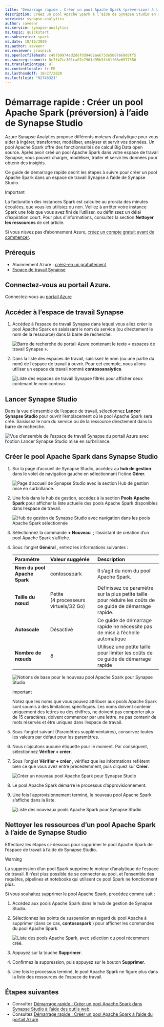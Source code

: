```yaml
---
title: 'Démarrage rapide : Créer un pool Apache Spark (préversion) à l’aide de Synapse Studio'
description: Créez un pool Apache Spark à l’aide de Synapse Studio en suivant les étapes décrites dans ce guide.
services: synapse-analytics
author: saveenr
ms.service: synapse-analytics
ms.topic: quickstart
ms.subservice: spark
ms.date: 10/16/2020
ms.author: saveenr
ms.reviewer: jrasnick
ms.openlocfilehash: c497b9974ad2d6fdd9482ae673de5807669d8ff5
ms.sourcegitcommit: 8c7f47cc301ca07e7901d95b5fb81f08e6577550
ms.translationtype: HT
ms.contentlocale: fr-FR
ms.lasthandoff: 10/27/2020
ms.locfileid: "92748321"
---
```

# <a name="quickstart-create-an-apache-spark-pool-preview-using-synapse-studio"></a>Démarrage rapide : Créer un pool Apache Spark (préversion) à l’aide de Synapse Studio

Azure Synapse Analytics propose différents moteurs d’analytique pour vous aider à ingérer, transformer, modéliser, analyser et servir vos données. Un pool Apache Spark offre des fonctionnalités de calcul Big Data open source. Après avoir créé un pool Apache Spark dans votre espace de travail Synapse, vous pouvez charger, modéliser, traiter et servir les données pour obtenir des insights.  

Ce guide de démarrage rapide décrit les étapes à suivre pour créer un pool Apache Spark dans un espace de travail Synapse à l’aide de Synapse Studio.

> [!IMPORTANT]
> La facturation des instances Spark est calculée au prorata des minutes écoulées, que vous les utilisiez ou non. Veillez à arrêter votre instance Spark une fois que vous avez fini de l’utiliser, ou définissez un délai d’expiration court. Pour plus d’informations, consultez la section **Nettoyer les ressources** de cet article.

Si vous n’avez pas d’abonnement Azure, [créez un compte gratuit avant de commencer](https://azure.microsoft.com/free/).

## <a name="prerequisites"></a>Prérequis

- Abonnement Azure : [créez-en un gratuitement](https://azure.microsoft.com/free/)
- [Espace de travail Synapse](./quickstart-create-workspace.md)

## <a name="sign-in-to-the-azure-portal"></a>Connectez-vous au portail Azure.

Connectez-vous au [portail Azure](https://portal.azure.com/)

## <a name="navigate-to-the-synapse-workspace"></a>Accéder à l’espace de travail Synapse

1. Accédez à l’espace de travail Synapse dans lequel vous allez créer le pool Apache Spark en saisissant le nom du service (ou directement le nom de la ressource) dans la barre de recherche.

    ![Barre de recherche du portail Azure contenant le texte « espaces de travail Synapse ».](media/quickstart-create-sql-pool/create-sql-pool-00a.png)
1. Dans la liste des espaces de travail, saisissez le nom (ou une partie du nom) de l’espace de travail à ouvrir. Pour cet exemple, nous allons utiliser un espace de travail nommé **contosoanalytics**.

    ![Liste des espaces de travail Synapse filtrés pour afficher ceux contenant le nom contoso.](media/quickstart-create-sql-pool/create-sql-pool-00b.png)

## <a name="launch-synapse-studio"></a>Lancer Synapse Studio 

Dans la vue d’ensemble de l’espace de travail, sélectionnez **Lancer Synapse Studio** pour ouvrir l’emplacement où le pool Apache Spark sera créé. Saisissez le nom du service ou de la ressource directement dans la barre de recherche.

![Vue d’ensemble de l’espace de travail Synapse du portail Azure avec l’option Lancer Synapse Studio mise en surbrillance.](media/quickstart-create-apache-spark-pool/create-spark-pool-studio-20.png)

## <a name="create-the-apache-spark-pool-in-synapse-studio"></a>Créer le pool Apache Spark dans Synapse Studio

1. Sur la page d’accueil de Synapse Studio, accédez au **hub de gestion** dans le volet de navigation gauche en sélectionnant l’icône **Gérer**.

    ![Page d’accueil de Synapse Studio avec la section Hub de gestion mise en surbrillance.](media/quickstart-create-apache-spark-pool/create-spark-pool-studio-21.png)

1. Une fois dans le hub de gestion, accédez à la section **Pools Apache Spark** pour afficher la liste actuelle des pools Apache Spark disponibles dans l’espace de travail.
    
    ![Hub de gestion de Synapse Studio avec navigation dans les pools Apache Spark sélectionnée](media/quickstart-create-apache-spark-pool/create-spark-pool-studio-22.png)

1. Sélectionnez la commande **+ Nouveau**  ; l’assistant de création d’un pool Apache Spark s’affiche. 

1. Sous l’onglet **Général** , entrez les informations suivantes :

    | Paramètre | Valeur suggérée | Description |
    | :------ | :-------------- | :---------- |
    | **Nom du pool Apache Spark** | contosospark | Il s’agit du nom du pool Apache Spark. |
    | **Taille du nœud** | Petite (4 processeurs virtuels/32 Go) | Définissez ce paramètre sur la plus petite taille pour réduire les coûts de ce guide de démarrage rapide. |
    | **Autoscale** | Désactivé | Ce guide de démarrage rapide ne nécessite pas de mise à l’échelle automatique |
    | **Nombre de nœuds** | 8 | Utilisez une petite taille pour limiter les coûts de ce guide de démarrage rapide|
       
    ![Notions de base pour le nouveau pool Apache Spark pour Synapse Studio](media/quickstart-create-apache-spark-pool/create-spark-pool-studio-24.png)
    
    > [!IMPORTANT]
    > Notez que les noms que vous pouvez attribuer aux pools Apache Spark sont soumis à des limitations spécifiques. Les noms doivent contenir uniquement des lettres ou des chiffres, ne doivent pas comporter plus de 15 caractères, doivent commencer par une lettre, ne pas contenir de mots réservés et être uniques dans l’espace de travail.

1. Sous l’onglet suivant (Paramètres supplémentaires), conservez toutes les valeurs par défaut pour les paramètres.

1. Nous n’ajoutons aucune étiquette pour le moment. Par conséquent, sélectionnez **Vérifier + créer**.

1. Sous l’onglet **Vérifier + créer** , vérifiez que les informations reflètent bien ce que vous avez entré précédemment, puis cliquez sur **Créer**. 

    ![Créer un nouveau pool Apache Spark pour Synapse Studio](media/quickstart-create-apache-spark-pool/create-spark-pool-studio-26.png)

1. Le pool Apache Spark démarre le processus d’approvisionnement.

1. Une fois l’approvisionnement terminé, le nouveau pool Apache Spark s’affiche dans la liste.
    
    ![Liste des nouveaux pools Apache Spark pour Synapse Studio](media/quickstart-create-apache-spark-pool/create-spark-pool-studio-28.png)

## <a name="clean-up-apache-spark-pool-resources-using-synapse-studio"></a>Nettoyer les ressources d’un pool Apache Spark à l’aide de Synapse Studio

Effectuez les étapes ci-dessous pour supprimer le pool Apache Spark de l’espace de travail à l’aide de Synapse Studio.
> [!WARNING]
> La suppression d’un pool Spark supprime le moteur d’analytique de l’espace de travail. Il n’est plus possible de se connecter au pool, et l’ensemble des requêtes, pipelines et notebooks qui utilisent ce pool Spark ne fonctionnent plus.

Si vous souhaitez supprimer le pool Apache Spark, procédez comme suit :

1. Accédez aux pools Apache Spark dans le hub de gestion de Synapse Studio.
1. Sélectionnez les points de suspension en regard du pool Apache à supprimer (dans ce cas, **contosospark** ) pour afficher les commandes du pool Apache Spark.

    ![Liste des pools Apache Spark, avec sélection du pool récemment créé.](media/quickstart-create-apache-spark-pool/create-spark-pool-studio-29.png)

1. Appuyez sur la touche **Supprimer**.
1. Confirmez la suppression, puis appuyez sur le bouton **Supprimer**.
1. Une fois le processus terminé, le pool Apache Spark ne figure plus dans la liste des ressources de l’espace de travail. 

## <a name="next-steps"></a>Étapes suivantes

- Consultez [Démarrage rapide : Créer un pool Apache Spark dans Synapse Studio à l’aide des outils web](quickstart-apache-spark-notebook.md).
- Consultez [Démarrage rapide : Créer un pool Apache Spark à l’aide du portail Azure](quickstart-create-apache-spark-pool-portal.md).
